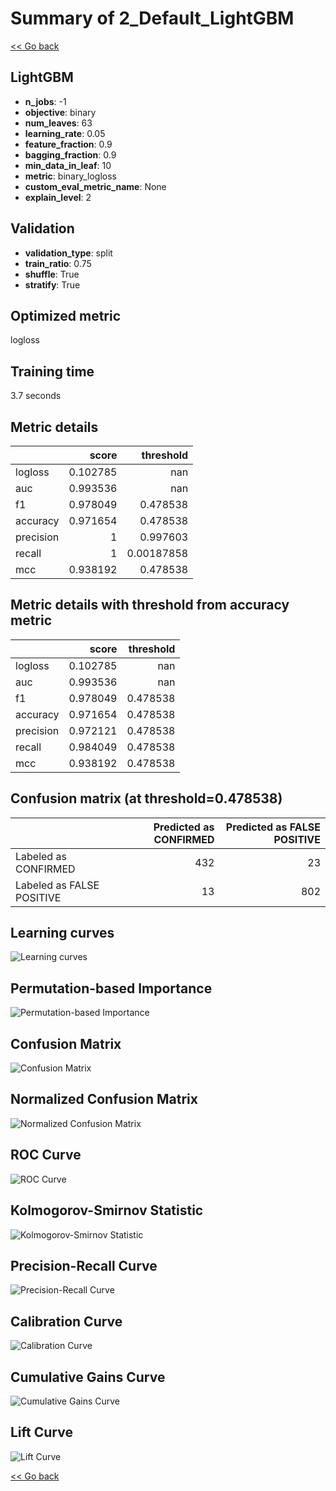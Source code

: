 # Summary of 2_Default_LightGBM

[<< Go back](../README.md)


## LightGBM
- **n_jobs**: -1
- **objective**: binary
- **num_leaves**: 63
- **learning_rate**: 0.05
- **feature_fraction**: 0.9
- **bagging_fraction**: 0.9
- **min_data_in_leaf**: 10
- **metric**: binary_logloss
- **custom_eval_metric_name**: None
- **explain_level**: 2

## Validation
 - **validation_type**: split
 - **train_ratio**: 0.75
 - **shuffle**: True
 - **stratify**: True

## Optimized metric
logloss

## Training time

3.7 seconds

## Metric details
|           |    score |    threshold |
|:----------|---------:|-------------:|
| logloss   | 0.102785 | nan          |
| auc       | 0.993536 | nan          |
| f1        | 0.978049 |   0.478538   |
| accuracy  | 0.971654 |   0.478538   |
| precision | 1        |   0.997603   |
| recall    | 1        |   0.00187858 |
| mcc       | 0.938192 |   0.478538   |


## Metric details with threshold from accuracy metric
|           |    score |   threshold |
|:----------|---------:|------------:|
| logloss   | 0.102785 |  nan        |
| auc       | 0.993536 |  nan        |
| f1        | 0.978049 |    0.478538 |
| accuracy  | 0.971654 |    0.478538 |
| precision | 0.972121 |    0.478538 |
| recall    | 0.984049 |    0.478538 |
| mcc       | 0.938192 |    0.478538 |


## Confusion matrix (at threshold=0.478538)
|                           |   Predicted as CONFIRMED |   Predicted as FALSE POSITIVE |
|:--------------------------|-------------------------:|------------------------------:|
| Labeled as CONFIRMED      |                      432 |                            23 |
| Labeled as FALSE POSITIVE |                       13 |                           802 |

## Learning curves
![Learning curves](learning_curves.png)

## Permutation-based Importance
![Permutation-based Importance](permutation_importance.png)
## Confusion Matrix

![Confusion Matrix](confusion_matrix.png)


## Normalized Confusion Matrix

![Normalized Confusion Matrix](confusion_matrix_normalized.png)


## ROC Curve

![ROC Curve](roc_curve.png)


## Kolmogorov-Smirnov Statistic

![Kolmogorov-Smirnov Statistic](ks_statistic.png)


## Precision-Recall Curve

![Precision-Recall Curve](precision_recall_curve.png)


## Calibration Curve

![Calibration Curve](calibration_curve_curve.png)


## Cumulative Gains Curve

![Cumulative Gains Curve](cumulative_gains_curve.png)


## Lift Curve

![Lift Curve](lift_curve.png)



[<< Go back](../README.md)
